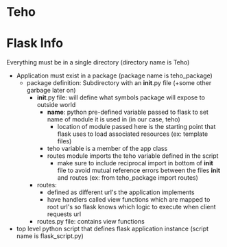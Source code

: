 # Teho

# Flask Info
Everything must be in a single directory (directory name is Teho)
  - Application must exist in a package (package name is teho_package)
    - package definition: Subdirectory with an __init__.py file (+some other garbage later on)
      - __init__.py file: will define what symbols package will expose to outside world
        - __name__: python pre-defined variable passed to flask to set name of module it is used in (in our case, teho)
          - location of module passed here is the starting point that flask uses to load associated resources (ex: template files)
        - teho variable is a member of the app class
        - routes module imports the teho variable defined in the script
          - make sure to include reciprocal import in bottom of __init__ file to avoid mutual reference errors between the files __init__ and routes (ex: from teho_package import routes)
      - routes:
        - defined as different url's the application implements
        - have handlers called view functions which are mapped to root url's so flask knows which logic to execute when client requests url
      - routes.py file: contains view functions
  - top level python script that defines flask application instance (script name is flask_script.py)